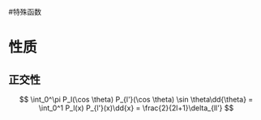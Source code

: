#特殊函数 

# 性质

## 正交性

$$
\int_0^\pi P_l(\cos \theta) P_{l'}(\cos \theta) \sin \theta\dd{\theta} = \int_0^1 P_l(x) P_{l'}(x)\dd{x} = \frac{2}{2l+1}\delta_{ll'}
$$

